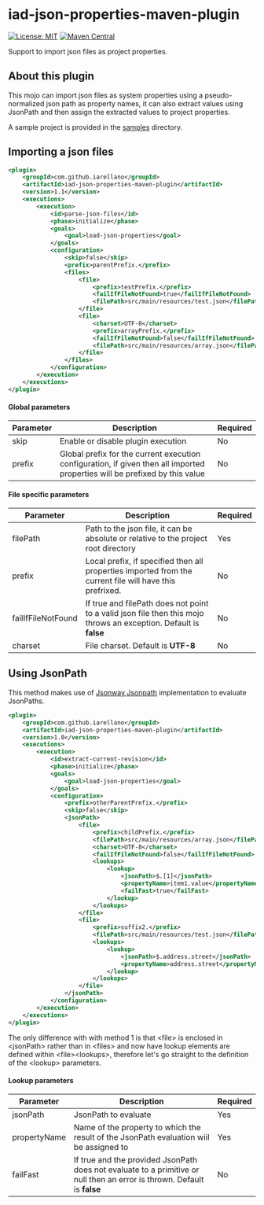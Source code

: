 # iad-json-properties-maven-plugin

[![License: MIT](https://img.shields.io/badge/License-MIT-yellow.svg)](https://opensource.org/licenses/MIT) 
[![Maven Central](https://img.shields.io/maven-central/v/com.github.iarellano/iad-json-properties-maven-plugin.svg)](https://mvnrepository.com/artifact/com.github.iarellano/iad-json-properties-maven-plugin) 


Support to import json files as project properties.

## About this plugin
This mojo can import json files as system properties using a pseudo-normalized json path as property names, it can also extract values using JsonPath and then assign the extracted values to project properties.

A sample project is provided in the [samples](./samples) directory. 
## Importing a json files
```xml
<plugin>
    <groupId>com.github.iarellano</groupId>
    <artifactId>iad-json-properties-maven-plugin</artifactId>
    <version>1.1</version>
    <executions>
        <execution>
            <id>parse-json-files</id>
            <phase>initialize</phase>
            <goals>
                <goal>load-json-properties</goal>
            </goals>
            <configuration>
                <skip>false</skip>
                <prefix>parentPrefix.</prefix>
                <files>
                    <file>
                        <prefix>testPrefix.</prefix>
                        <failIfFileNotFound>true</failIfFileNotFound>
                        <filePath>src/main/resources/test.json</filePath>
                    </file>
                    <file>
                        <charset>UTF-8</charset>
                        <prefix>arrayPrefix.</prefix>
                        <failIfFileNotFound>false</failIfFileNotFound>
                        <filePath>src/main/resources/array.json</filePath>
                    </file>
                </files>
            </configuration>
        </execution>
    </executions>
</plugin>
```

#### Global parameters
Parameter | Description | Required
----------|-------------|---------
skip | Enable or disable plugin execution | No
prefix | Global prefix for the current execution configuration, if given then all imported properties will be prefixed by this value | No

#### File specific parameters
Parameter | Description | Required
----------|-------------|---------
filePath | Path to the json file, it can be absolute or relative to the project root directory | Yes 
prefix | Local prefix, if specified then all properties imported from the current file will have this prefrixed. | No
failIfFileNotFound | If true and filePath does not point to a valid json file then this mojo throws an exception. Default is **false** | No
charset | File charset. Default is **UTF-8** | No  


## Using JsonPath
This method makes use of [Jsonway Jsonpath](https://github.com/json-path/JsonPath) implementation to evaluate JsonPaths.
```xml
<plugin>
    <groupId>com.github.iarellano</groupId>
    <artifactId>iad-json-properties-maven-plugin</artifactId>
    <version>1.0</version>
    <executions>
        <execution>
            <id>extract-current-revision</id>
            <phase>initialize</phase>
            <goals>
                <goal>load-json-properties</goal>
            </goals>
            <configuration>
                <prefix>otherParentPrefix.</prefix>
                <skip>false</skip>
                <jsonPath>
                    <file>
                        <prefix>childPrefix.</prefix>
                        <filePath>src/main/resources/array.json</filePath>
                        <charset>UTF-8</charset>
                        <failIfFileNotFound>false</failIfFileNotFound>
                        <lookups>
                            <lookup>
                                <jsonPath>$.[1]</jsonPath>
                                <propertyName>item1.value</propertyName>
                                <failFast>true</failFast>
                            </lookup>
                        </lookups>
                    </file>
                    <file>
                        <prefix>suffix2.</prefix>
                        <filePath>src/main/resources/test.json</filePath>
                        <lookups>
                            <lookup>
                                <jsonPath>$.address.street</jsonPath>
                                <propertyName>address.street</propertyName>
                            </lookup>
                        </lookups>
                    </file>
                </jsonPath>
            </configuration>
        </execution>
    </executions>
</plugin>
```

The only difference with with method 1 is that \<file> is enclosed in \<jsonPath> rather than in \<files> and now have lookup elements are defined within \<file>\<lookups>, therefore let's go straight to the definition of the \<lookup> parameters.
#### Lookup parameters
Parameter | Description | Required
----------|-------------|---------
jsonPath | JsonPath to evaluate | Yes
propertyName | Name of the property to which the result of the JsonPath evaluation wiil be assigned to | Yes
failFast | If true and the provided JsonPath does not evaluate to a primitive or null then an error is thrown. Default is **false** | No